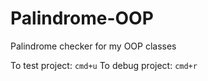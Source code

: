 # Palindrome-OOP
Palindrome checker for my OOP classes

To test project: `cmd+u`
To debug project: `cmd+r`
